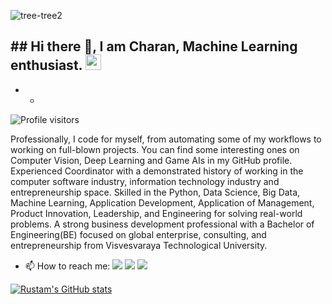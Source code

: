 ![tree-tree2](https://github.com/charanhu/Charan/blob/master/RedwoodJS.png?raw=true)

## ## Hi there 👋, I am Charan, Machine Learning enthusiast. <img src="https://media.giphy.com/media/hvRJCLFzcasrR4ia7z/giphy.gif" width="25px">

* *

![Profile visitors](https://visitor-badge.glitch.me/badge?page_id=charanhu.visitor-badge)

Professionally, I code for myself, from automating some of my workflows to working on full-blown projects. You can find some interesting ones on Computer Vision, Deep Learning and Game AIs in my GitHub profile. Experienced Coordinator with a demonstrated history of working in the computer software industry, information technology industry and entrepreneurship space. Skilled in the Python, Data Science, Big Data, Machine Learning, Application Development, Application of Management, Product Innovation, Leadership, and Engineering for solving real-world problems. A strong business development professional with a Bachelor of Engineering(BE) focused on global enterprise, consulting, and entrepreneurship from Visvesvaraya Technological University. 


- 📫 How to reach me:
<a href="https://www.linkedin.com/in/charanhu"><img src="https://img.shields.io/badge/-LinkedIn-blue?style=flat-square&logo=Linkedin&logoColor=white"></a>
<a href="https://t.me/charanhu"><img src="https://img.shields.io/badge/-Telegram-2CA5E0?style=flat-square&logo=telegram&logoColor=white"></a>
<a href="mailto:charanhumail@gmail.com"><img src="https://img.shields.io/badge/-Gmail-c14438?style=flat-square&logo=Gmail&logoColor=white"></a>

[![Rustam's GitHub stats](https://github-readme-stats.vercel.app/api?username=charanhu&count_private=true&show_icons=true&theme=tokyonight)](https://github.com/anuraghazra/github-readme-stats)

<!-- If you are reading this believe me you can achieve big results! Always remember why you have started. -->

